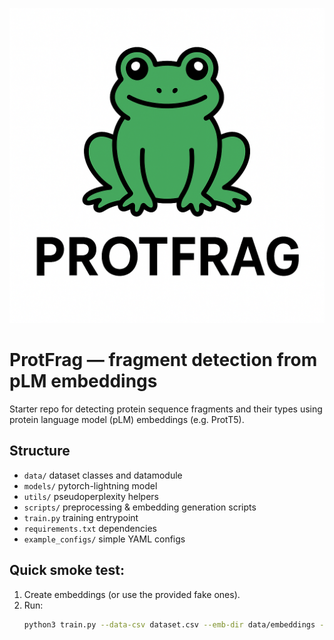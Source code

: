 ![ProtFrag Logo](https://github.com/AndreasWz/protfrag/blob/main/protfrag_logo.png)

# ProtFrag — fragment detection from pLM embeddings

Starter repo for detecting protein sequence fragments and their types using protein language model (pLM) embeddings (e.g. ProtT5).

## Structure
- `data/`            dataset classes and datamodule
- `models/`          pytorch-lightning model
- `utils/`           pseudoperplexity helpers
- `scripts/`         preprocessing & embedding generation scripts
- `train.py`         training entrypoint
- `requirements.txt` dependencies
- `example_configs/` simple YAML configs

## Quick smoke test:
1. Create embeddings (or use the provided fake ones).
2. Run:
   ```bash
   python3 train.py --data-csv dataset.csv --emb-dir data/embeddings --max-epochs 1 --gpus 0 --batch-size 2
